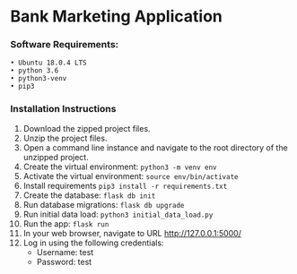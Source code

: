 # Bank Marketing Application

### Software Requirements:
    • Ubuntu 18.0.4 LTS
    • python 3.6
    • python3-venv
    • pip3

### Installation Instructions
1. Download the zipped project files.
2. Unzip the project files.
3. Open a command line instance and navigate to the root directory of the unzipped project.
4. Create the virtual environment: ```python3 -m venv env```
5. Activate the virtual environment: ```source env/bin/activate```
6. Install requirements ```pip3 install -r requirements.txt```
7. Create the database: ```flask db init```
8. Run database migrations: ```flask db upgrade```
9. Run initial data load: ```python3 initial_data_load.py```
10. Run the app: ```flask run```
11. In your web browser, navigate to URL http://127.0.0.1:5000/
12. Log in using the following credentials:
    * Username: test
    * Password: test
